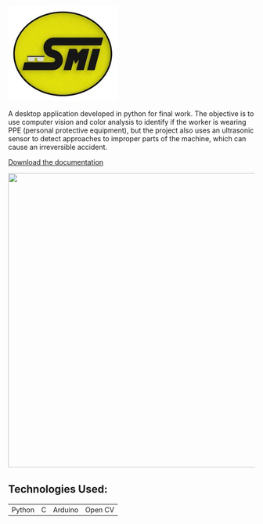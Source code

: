 <img src="https://github.com/Vinicius-O-Neves/SMI/blob/main/logo.jpg">

 A desktop application developed in python for final work. The objective is to use computer vision and color analysis to identify if the worker is wearing PPE (personal protective equipment), but the project also uses an ultrasonic sensor to detect approaches to improper parts of the machine, which can cause an irreversible accident.
 
 <a href="https://github.com/Vinicius-O-Neves/SMI/blob/main/Documenta%C3%A7%C3%A3o%20SMI_04_12.pdf">Download the documentation</a>

<img src="https://github.com/Vinicius-O-Neves/SMI/blob/main/SMI-video.gif" width="2000" height="600">

## Technologies Used:
<table>
  <tr>
    <td>Python</td>
    <td>C</td>
    <td>Arduino</td>
    <td>Open CV</td>
  </tr>
</table>
